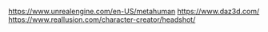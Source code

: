 https://www.unrealengine.com/en-US/metahuman
https://www.daz3d.com/
https://www.reallusion.com/character-creator/headshot/
